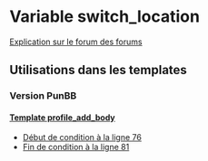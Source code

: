 # Variable switch_location
[Explication sur le forum des forums](http://forum.forumactif.com/t294113-listing-des-variables#switch_location)

## Utilisations dans les templates

### Version PunBB

#### [Template profile_add_body](punbb/profile_add_body.md)
* [Début de condition à la ligne 76](../punbb/profile_add_body.tpl#L76)
* [Fin de condition à la ligne 81](../punbb/profile_add_body.tpl#L81)